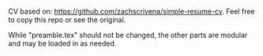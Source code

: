 CV based on: <https://github.com/zachscrivena/simple-resume-cv>. Feel free to copy this repo or see the original.

While "preamble.tex" should not be changed, the other parts are modular and may be loaded in as needed.
